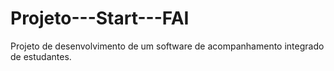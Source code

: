 # Projeto---Start---FAI
Projeto de desenvolvimento de um software de acompanhamento integrado de estudantes. 
